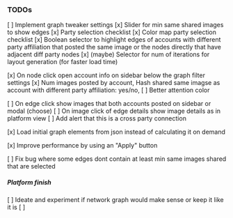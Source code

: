 ### TODOs

[ ] Implement graph tweaker settings
    [x] Slider for min same shared images to show edges
    [x] Party selection checklist
        [x] Color map party selection checklist
    [x] Boolean selector to highlight edges of accounts with different party affiliation that posted the same image or the nodes directly that have adjacent diff party nodes
    [x] (maybe) Selector for num of iterations for layout generation (for faster load time)

[x] On node click open account info on sidebar below the graph filter settings
    [x] Num images posted by account, Hash shared same imagse as account with different party affiliation: yes/no,
    [ ] Better attention color

[ ] On edge click show images that both accounts posted on sidebar or modal (choose)
    [ ] On image click of edge details show image details as in platform view
    [ ] Add alert that this is a cross party connection

[x] Load initial graph elements from json instead of calculating it on demand

[x] Improve performance by using an "Apply" button

<!-- [ ] Custom function to map node size to either degree or num of posts (mby boolean setting for user to choose) -->

[ ] Fix bug where some edges dont contain at least min same images shared that are selected

##### Platform finish
[ ] Ideate and experiment if network graph would make sense or keep it like it is
[ ]